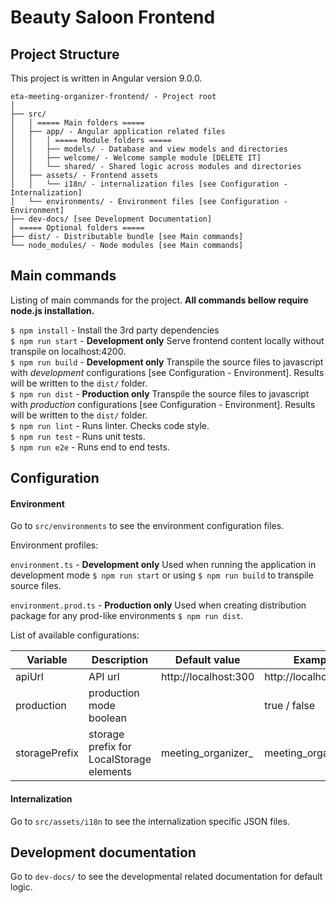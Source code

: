 # Beauty Saloon Frontend

## Project Structure

This project is written in Angular version 9.0.0.

```text
eta-meeting-organizer-frontend/ - Project root
│
├── src/
│   │ ===== Main folders =====
│   ├── app/ - Angular application related files
│   │   │ ===== Module folders =====
│   │   ├── models/ - Database and view models and directories
│   │   ├── welcome/ - Welcome sample module [DELETE IT]
│   │   └── shared/ - Shared logic across modules and directories
│   ├── assets/ - Frontend assets
│   │   └── i18n/ - internalization files [see Configuration - Internalization]
│   └── environments/ - Environment files [see Configuration - Environment]
├── dev-docs/ [see Development Documentation]
│ ===== Optional folders =====
├── dist/ - Distributable bundle [see Main commands]
└── node_modules/ - Node modules [see Main commands]

```

## Main commands
Listing of main commands for the project. **All commands bellow require node.js installation.**

`$ npm install` - Install the 3rd party dependencies  
`$ npm run start` - **Development only** Serve frontend content locally without transpile on localhost:4200.  
`$ npm run build` - **Development only** Transpile the source files to javascript with _development_ configurations [see Configuration - Environment]. Results will be written to the `dist/` folder.  
`$ npm run dist` - **Production only** Transpile the source files to javascript with _production_ configurations [see Configuration - Environment]. Results will be written to the `dist/` folder.  
`$ npm run lint` - Runs linter. Checks code style.  
`$ npm run test` - Runs unit tests.  
`$ npm run e2e` - Runs end to end tests.  
## Configuration

#### Environment

Go to `src/environments` to see the environment configuration files.

Environment profiles:  

`environment.ts` - **Development only** Used when running the application in development mode `$ npm run start` or using `$ npm run build` to transpile source files. 

`environment.prod.ts` - **Production only** Used when creating distribution package for any prod-like environments `$ npm run dist`. 

List of available configurations:  

| Variable          | Description                               	| Default value             	| Example                         	|
|-------------------|-----------------------------------------------|-----------------------------	|---------------------------------	|
| apiUrl            | API url                                       | http://localhost:300          | http://localhost:3000           	|
| production        | production mode boolean                       |                             	| true / false                      | 
| storagePrefix     | storage prefix for LocalStorage elements      | meeting_organizer_             | meeting_organizer_                 |

#### Internalization

Go to `src/assets/i18n` to see the internalization specific JSON files.

## Development documentation

Go to `dev-docs/` to see the developmental related documentation for default logic.
